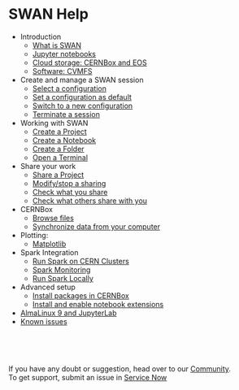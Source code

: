 # SWAN Help

* Introduction
    * [What is SWAN](docs/intro/what_is.md)
    * [Jupyter notebooks](docs/intro/jupyter.md)
    * [Cloud storage: CERNBox and EOS](docs/intro/cernbox.md)
    * [Software: CVMFS](docs/intro/cvmfs.md)
* Create and manage a SWAN session
    * [Select a configuration](docs/session/select.md)
    * [Set a configuration as default](docs/session/set_default.md)
    * [Switch to a new configuration](docs/session/switch.md)
    * [Terminate a session](docs/session/terminate.md)
* Working with SWAN
    * [Create a Project](docs/swan/create_proj.md)
    * [Create a Notebook](docs/swan/create_notebook.md)
    * [Create a Folder](docs/swan/create_folder.md)
    * [Open a Terminal](docs/swan/open_terminal.md)
* Share your work
    * [Share a Project](docs/share/how_to.md)
    * [Modify/stop a sharing](docs/share/modify.md)
    * [Check what you share](docs/share/being_shared.md)
    * [Check what others share with you](docs/share/shared_with_me.md)
* CERNBox
    * [Browse files](docs/cernbox/browse.md)
    * [Synchronize data from your computer](docs/cernbox/sync_files.md)
* Plotting:
    * [Matplotlib](docs/plotting/matplotlib.md)
* Spark Integration
    * [Run Spark on CERN Clusters](docs/spark/clusters.md)
    * [Spark Monitoring](docs/spark/monitoring.md)
    * [Run Spark Locally](docs/spark/local.md)
* Advanced setup
    * [Install packages in CERNBox](docs/advanced/install_packages.md)
    * [Install and enable notebook extensions](docs/advanced/enable_extensions.md)
* [AlmaLinux 9 and JupyterLab](docs/alma9.md)
* [Known issues](docs/issues.md)

&nbsp;

&nbsp;

If you have any doubt or suggestion, head over to our [Community](https://swan-community.web.cern.ch/).
<br>To get support, submit an issue in [Service Now](https://cern.service-now.com/service-portal/?id=functional_element&name=swan)
